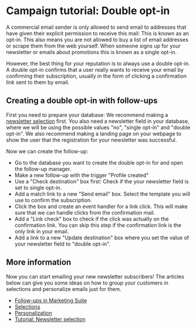# Campaign tutorial: Double opt-in

A commercial email sender is only allowed to send email to addresses that 
have given their explicit permission to receive this mail: This is known 
as an opt-in. This also means you are not allowed to buy a list of email 
addresses or scrape them from the web yourself. When someone signs up for 
your newsletter or emails about promotions this is known as a single opt-in.

However, the best thing for your reputation is to always use a double opt-in. 
A double opt-in confirms that a user really wants to receive your email 
by confirming their subscription, usually in the form of clicking a 
confirmation link sent to them by email.

## Creating a double opt-in with follow-ups

First you need to prepare your database: We recommend making a 
[newsletter selection](./create-a-mailing-list) first. You also need 
a newsletter field in your database, where we will be using the possible 
values "no", "single opt-in" and "double opt-in". We also recommend 
making a landing page on your webpage to show the user that the 
registration for your newsletter was successful.

Now we can create the follow-up:
- Go to the database you want to create the double opt-in for and open 
the follow-up manager.
- Make a new follow-up with the trigger "Profile created"
- Use a "Check destination" box first: Check if the your newsletter field 
is set to single opt-in.
- Add a match link to a new "Send email" box. Select the template you will 
use to confirm the subscription.
- Click the box and create an event handler for a link click. This will make 
sure that we can handle clicks from the confirmation mail.
- Add a "Link check" box to check if the click was actually on the confirmation 
link. You can skip this step if the confirmation link is the only link in your 
email.
- Add a link to a new "Update destination" box where you set the value of 
your newsletter field to "double opt-in".

## More information

Now you can start emailing your new newsletter subscribers! The articles 
below can give you some ideas on how to group your 
customers in selections and personalize emails just for them.

* [Follow-ups in Marketing Suite](follow-up-manager-ms)
* [Selections](./selections-introduction)
* [Personalization](./personalization)
* [Tutorial: Newsletter selection](./create-a-mailing-list)

